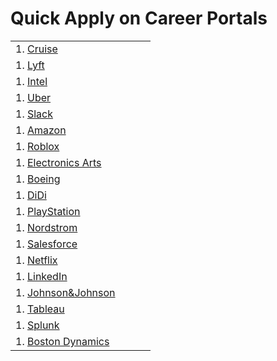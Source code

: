 # Quick Apply on Career Portals 

|||||
| --- | --- | --- | --- | 
|1. [Cruise](https://www.getcruise.com/careers/)||||
|1. [Lyft](https://www.lyft.com/careers)||||
|1. [Intel](https://jobs.intel.com/)||||
|1. [Uber](https://www.uber.com/us/en/careers/)||||
|1. [Slack](https://slack.com/careers)||||
|1. [Amazon](https://www.amazon.jobs/en)||||
|1. [Roblox](https://corp.roblox.com/careers/)||||
|1. [Electronics Arts](https://www.ea.com/careers)||||
|1. [Boeing](https://jobs.boeing.com/)||||
|1. [DiDi](https://boards.greenhouse.io/didi)||||
|1. [PlayStation](https://www.playstation.com/en-us/corporate/about/careers/)||||
|1. [Nordstrom](https://careers.nordstrom.com/)||||
|1. [Salesforce](https://www.salesforce.com/company/careers/)||||
|1. [Netflix](https://jobs.netflix.com/)||||
|1. [LinkedIn](https://careers.linkedin.com/)||||
|1. [Johnson&Johnson](http://www.jnj.ch/en/careers.html)||||
|1. [Tableau](https://www.tableau.com/about/careers)||||
|1. [Splunk](https://www.splunk.com/en_us/careers/search-jobs.html)||||
|1. [Boston Dynamics](https://www.bostondynamics.com/careers)||||
